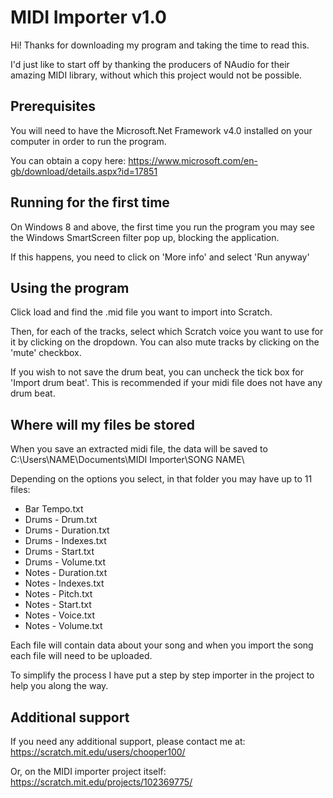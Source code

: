 # MIDI Importer v1.0

Hi! Thanks for downloading my program and taking the time
to read this.

I'd just like to start off by thanking the producers of
NAudio for their amazing MIDI library, without which
this project would not be possible.

## Prerequisites

You will need to have the Microsoft.Net Framework v4.0
installed on your computer in order to run the program.

You can obtain a copy here:
https://www.microsoft.com/en-gb/download/details.aspx?id=17851

## Running for the first time

On Windows 8 and above, the first time you run the
program you may see the Windows SmartScreen filter pop
up, blocking the application.

If this happens, you need to click on 'More info' and
select 'Run anyway'

## Using the program

Click load and find the .mid file you want to import
into Scratch.

Then, for each of the tracks, select which Scratch voice
you want to use for it by clicking on the dropdown. You
can also mute tracks by clicking on the 'mute' checkbox.

If you wish to not save the drum beat, you can uncheck
the tick box for 'Import drum beat'. This is recommended
if your midi file does not have any drum beat.

## Where will my files be stored

When you save an extracted midi file, the data will be
saved to C:\Users\NAME\Documents\MIDI Importer\SONG NAME\

Depending on the options you select, in that folder you
may have up to 11 files:

* Bar Tempo.txt
* Drums - Drum.txt
* Drums - Duration.txt
* Drums - Indexes.txt
* Drums - Start.txt
* Drums - Volume.txt
* Notes - Duration.txt
* Notes - Indexes.txt
* Notes - Pitch.txt
* Notes - Start.txt
* Notes - Voice.txt
* Notes - Volume.txt

Each file will contain data about your song and when you
import the song each file will need to be uploaded.

To simplify the process I have put a step by step
importer in the project to help you along the way.

## Additional support

If you need any additional support, please contact me at:
https://scratch.mit.edu/users/chooper100/

Or, on the MIDI importer project itself:
https://scratch.mit.edu/projects/102369775/
